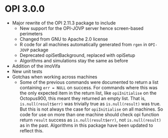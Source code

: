 # OPI 3.0.0
 * Major rewrite of the OPI 2.11.3 package to include
   - New support for the OPI-JOVP server hence screen-based perimeters
   - Changed from GNU to Apache 2.0 license
   - R code for all machines automatically generated from `rgen` in `OPI-JOVP` package
   - Deprecated opiSetBackground, replaced with opiSetup
   - Algorithms and simulations stay the same as before
 * Addition of the imoVifa
 * New unit tests
 * Gotchas when working across machines
   - Some of the previous commands were documented to return a list containing `err = NULL`
     on success. For commands where this was the only expected item in the return list, 
     like `opiInitialise` on the Octopus900, this meant they returned an empty list.
     That is, `is.null(result$err)` was trivially true as `is.null(result)` was true. 
     But this is not always the case for `opiInitialise` on all machines. 
     So code for use on more than one machine should check opi function return
     `result` success as `is.null(result$err)`, not `is.null(result)` as in the past.
     Algorithms in this package have been updated to reflect this.
     
